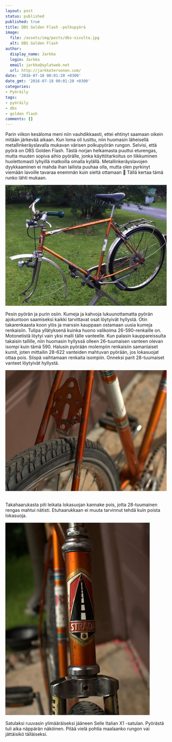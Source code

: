 ```yaml
---
layout: post
status: published
published: true
title: DBS Golden Flash -polkupyörä
image:
  file: /assets/img/posts/dbs-sivulta.jpg
  alt: DBS Golden Flash
author:
  display_name: Jarkko
  login: Jarkko
  email: jarkko@splatweb.net
  url: http://jarkkotervonen.com/
date: '2016-07-18 00:01:20 +0300'
date_gmt: '2016-07-18 00:01:20 +0300'
categories:
- Pyöräily
tags:
- pyöräily
- dbs
- golden flash
comments: []
---
```

Parin viikon kesäloma meni niin vauhdikkaasti, ettei ehtinyt saamaan oikein mitään järkevää aikaan. Kun loma oli lusittu, niin huomasin läheisellä metallinkeräyslavalla mukavan värisen polkupyörän rungon. Selvisi, että pyörä on DBS Golden Flash. Tästä norjan helkamasta puuttui eturengas, mutta muuten sopiva aihio pyörälle, jonka käyttötarkoitus on liikkuminen huolettomasti lyhyillä matkoilla omalla kylällä. Metallinkeräyslavojen dyykkaaminen ei mahda ihan lailista puuhaa olla, mutta olen pyrkinyt viemään lavoille tavaraa enemmän kuin sieltä ottamaan 🙂 Tällä kertaa tämä runko lähti mukaan.

<amp-img src="/assets/img/posts/dbs-golden-flash.jpg" alt="DBS Golden Flash" width="4" height="3" layout="responsive">
  <noscript><img src="/assets/img/posts/dbs-golden-flash.jpg" alt="DBS Golden Flash" /></noscript>
</amp-img>

Pesin pyörän ja purin osiin. Kumeja ja kahvoja lukuunottamatta pyörän ajokuntoon saamiseksi kaikki tarvittavat osat löytyivät hyllystä. Otin takarenkaasta koon ylös ja marssin kauppaan ostamaan uusia kumeja renkaisiin. Tulipa yllätyksenä kuinka huono valikoima 26-590-renkaille on. Motonetistä löytyi vain yksi malli tälle vanteelle. Kun palasin kauppareissulta takaisin tallille, niin huomasin hyllyssä olleen 26-tuumaisen vanteen olevan isompi kuin tämä 590. Halusin pyörään molempiin renkaisiin samanlaiset kumit, joten mittailin 28-622 vanteiden mahtuvan pyörään, jos lokasuojat ottaa pois. Siispä vaihtamaan renkaita isompiin. Onneksi parit 28-tuumaiset vanteet löytyivät hyllystä.

<amp-img src="/assets/img/posts/dbs-takarengas.jpg" alt="DBS Takarengas" width="4" height="3" layout="responsive">
  <noscript><img src="/assets/img/posts/dbs-takarengas.jpg" alt="DBS Takarengas" /></noscript>
</amp-img>

<img src="" />

Takahaarukasta piti leikata lokasuojan kannake pois, jotta 28-tuumainen rengas mahtui nätisti. Etuhaarukkaan ei muuta tarvinnut tehdä kuin poista lokasuoja.

<amp-img src="/assets/img/posts/dbs-keula.jpg" alt="DBS Keula" width="4" height="3" layout="responsive">
  <noscript><img src="/assets/img/posts/dbs-keula.jpg" alt="DBS Keula" /></noscript>
</amp-img>

Satulaksi ruuvasin ylimääräiseksi jääneen Selle Italian X1 -satulan. Pyörästä tuli aika näppärän näköinen. Pitää vielä  pohtia maalaanko rungon vai jättäisikö tälläiseksi.
